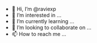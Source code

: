 - 👋 Hi, I’m @raviexp
- 👀 I’m interested in ...
- 🌱 I’m currently learning ...
- 💞️ I’m looking to collaborate on ...
- 📫 How to reach me ...

<!---
raviexp/raviexp is a ✨ special ✨ repository because its `README.md` (this file) appears on your GitHub profile.
You can click the Preview link to take a look at your changes.
--->
